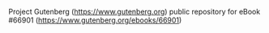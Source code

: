 Project Gutenberg (https://www.gutenberg.org) public repository for
eBook #66901 (https://www.gutenberg.org/ebooks/66901)
